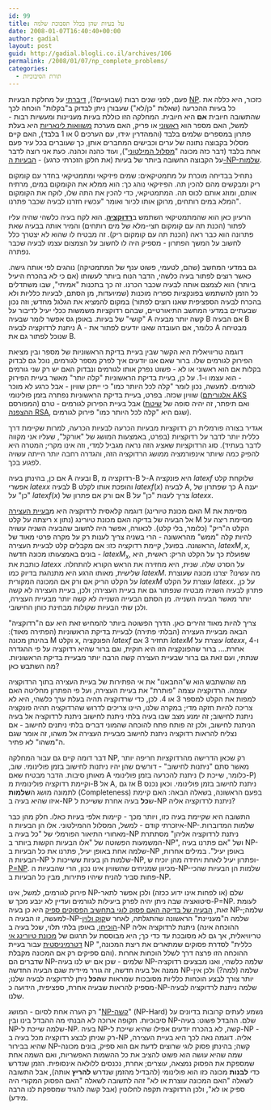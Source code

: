```yaml
---
id: 99
title: על בעיות שהן בכלל תסבוכת שלמה
date: 2008-01-07T16:40:40+00:00
author: gadial
layout: post
guid: http://gadial.blogli.co.il/archives/106
permalink: /2008/01/07/np_complete_problems/
categories:
  - תורת הסיבוכיות
---
```

פעם, לפני שנים רבות (שבועיים?), [דיברתי](http://www.gadial.net/?p=96) על מחלקת הבעיות [NP](http://he.wikipedia.org/wiki/NP). כזכור, היא כללה את כל בעיות ההכרעה (שאלות "כן/לא") שעבורן ניתן לבדוק ב"בקלות" הוכחה לכך שהתשובה חיובית **אם** היא חיובית. המחלקה הזו כוללת בעיות מעניינות ומעשיות רבות - למשל, האם מספר הוא [ראשוני](http://he.wikipedia.org/wiki/%D7%9E%D7%A1%D7%A4%D7%A8_%D7%A8%D7%90%D7%A9%D7%95%D7%A0%D7%99) או פריק, האם מערכת [משוואות לינאריות](http://he.wikipedia.org/wiki/%D7%9E%D7%A9%D7%95%D7%95%D7%90%D7%94_%D7%9C%D7%99%D7%A0%D7%90%D7%A8%D7%99%D7%AA) היא בעלת פתרון במספרים שלמים בלבד (והמהדרין יגידו, עם הערכים 0 או 1 בלבד), האם קיים מסלול בקבוצה נתונה של ערים וכבישים המחברים אותן, כך שעוברים בכל עיר פעם אחת בלבד (דבר כזה מכונה "[מסלול המילטוני](http://he.wikipedia.org/wiki/%D7%9E%D7%A1%D7%9C%D7%95%D7%9C_%D7%94%D7%9E%D7%99%D7%9C%D7%98%D7%95%D7%A0%D7%99)"), ועוד כהנה וכהנה. כעת אני רוצה לדבר על הקבוצה החשובה ביותר של בעיות (את חלקן הזכרתי כרגע) - [הבעיות ה-NP-שלמות](http://he.wikipedia.org/wiki/%D7%9E%D7%97%D7%9C%D7%A7%D7%AA_%D7%A1%D7%99%D7%91%D7%95%D7%9B%D7%99%D7%95%D7%AA_NPC).

נתחיל בבדיחה מוכרת על מתמטיקאים: שמים פיזיקאי ומתמטיקאי בחדר עם קומקום ריק ומבקשים מהם להכין תה. הפיזיקאי נוהג כך: הוא ממלא את הקומקום במים, מרתיח אותם, ומוזג אותם לכוס תה. המתמטיקאי, כדי להכין את התה שלו, לוקח את הקומקום המלא במים רותחים, מרוקן אותו לכיור ואומר "עכשיו חזרנו לבעיה שכבר פתרנו".

הרעיון כאן הוא שהמתמטיקאי השתמש ב[**רדוקציה**](http://he.wikipedia.org/wiki/%D7%A8%D7%93%D7%95%D7%A7%D7%A6%D7%99%D7%94_%D7%97%D7%99%D7%A9%D7%95%D7%91%D7%99%D7%AA). הוא לקח בעיה כלשהי שהיה עליו לפתור (הכנת תה עם קומקום חצי-מלא של מים רותחים) והמיר אותה בבעיה שאת פתרונה הוא כבר ראה (הכנת תה עם קומקום ריק). זה מבטיח לו שהוא לא יצטרך כלל לחשוב על המשך הפתרון - מספיק היה לו לחשוב על הצמצום עצמו לבעיה שכבר נפתרה.

גם במדעי המחשב (שהם, לטעמי, פשוט ענף של המתמטיקה) נוהגים לפי אותה גישה. כאשר רוצים לפתור בעיה כלשהי, הדבר הנוח ביותר לעשותו (אם כי לא בהכרח היעיל ביותר) הוא לצמצם אותה לבעיה שכבר הכרנו. זה כך בתכנות "אמיתי", שבו משתדלים כל הזמן להשתמש בפונקציות ספריה מוכנות (שמיועדות, מן הסתם, לבעיות כלליות ולא בהכרח לבעיה הספציפית שאנו רוצים לפתור) במקום להמציא את הגלגל מחדש; וזה נכון שבעתיים במדעי המחשב התיאורטיים, שבהם רדוקציות משמשות ככלי יעיל לדיבור על "קושי" של בעיות. באופן גס אפשר לומר שבעיה A קשה יותר מבעיה B אם הבעיה B ניתנת לרדוקציה לבעיה A - כלומר, אם העובדה שאנו יודעים לפתור את A מבטיחה שנוכל לפתור גם את B.

דוגמה טריוויאלית היא הקשר שבין בעיית בדיקת הראשוניות של מספר ובין מציאת הפירוק לגורמים שלו. ברור שאם אנו יודעים איך לפרק מספר לגורמים, נוכל גם לבדוק בקלות אם הוא ראשוני או לא - פשוט נפרק אותו לגורמים ונבדוק האם יש רק שני גורמים - הוא עצמו ו-1. על כן, בעיית בדיקת הראשוניות "קלה יותר" מאשר בעיית הפירוק לגורמים. למעשה, נכון לומר "קלה לכל היותר כמו" כי ייתכן שוויון - אבל כרגע לא מוכר שוויון שכזה. בפרט, בעיית בדיקת הראשוניות נפתרה בזמן פולינומי ([אלגוריתם AKS](http://en.wikipedia.org/wiki/AKS_primality_test) המפורסם) אבל בעיית הפירוק לגורמים - טרם (ואם תיפתר, זה יהיה סופה של [שיטת ההצפנה RSA](http://he.wikipedia.org/wiki/RSA), שגם היא "קלה לכל היותר כמו" פירוק לגורמים).

אגדיר בצורה פורמלית רק רדוקציות מבעיות הכרעה לבעיות הכרעה, למרות שקיימת דרך כללית יותר לדבר על רדוקציות (בפרט, באמצעות המושג של "אורקל", שעליו אני מקווה לדבר בעתיד). סוג הרדוקציות שאציג הזה נראה מגביל למדי, וזה אינו מקרי; המטרה היא להפיק כמה שיותר אינפורמציה ממושג הרדוקציה הזה, והגדרה רחבה יותר הייתה עשויה לפגוע בכך.

אם כן, בהינתן בעיה A ובעיה B, רדוקציה מ-B ל-A היא פונקציה $latex f$ שלוקחת קלט אפשרי $latex x$ לבעיה B והופכת אותו לקלט $latex f(x)$ לבעיה A, כך שפתרון של A יענה "כן" על $latex f(x)$ אם ורק אם פתרון של B צריך לענות "כן" על $latex x$.

דוגמה קלאסית לרדוקציה היא מ[בעיית העצירה](http://he.wikipedia.org/wiki/%D7%91%D7%A2%D7%99%D7%99%D7%AA_%D7%94%D7%A2%D7%A6%D7%99%D7%A8%D7%94) (האם מכונת טיורינג M מסיימת את ריצתה על קלט x נתון) אל הבעיה של בדיקה האם מכונת טיורינג M מסיימת ריצה על הקלט ה"ריק" (כלומר, בלי קלט). לכאורה, אפשר היה לחשוב שהבעיה השניה עשויה להיות קלה "ממש" מהראשונה - הרי בשניה צריך לענות רק על מקרה פרטי מאוד של הראשונה. בפועל, קיימת רדוקציה כזו: אם מקבלים קלט לבעיית העצירה, $latex M,x$, בונים באמצעותו מכונה חדשה - $latex M_x$, שפועלת כך על הקלט הריק: ראשית, היא כותבת את $latex x$ על הסרט שלה. שנית, היא מחזירה את הראש הקורא להתחלה. שלישית, מאותו הרגע היא מתנהגת בדיוק כמו $latex M$. מה עשינו? יצרנו מכונה שעוצרת על הקלט הריק אם ורק אם המכונה המקורית $latex M$ עוצרת על הקלט $latex x$. על כן, פתרון לבעיה השניה מבטיח שנפתור גם את בעיית העצירה; ולכן, בעיית העצירה לא קשה יותר מאשר הבעיה השנייה. מן הסתם הבעייה השנייה לא קשה יותר מבעיית העצירה, ולכן שתי הבעיות שקולות מבחינת כוחן החישובי.

צריך להיות מאוד זהירים כאן. הדרך הפשוטה ביותר להמחיש זאת היא עם ה"רדוקציה" הבאה מבעיית העצירה (הבלתי פתירה) לבעיית בדיקת הראשוניות (הפתירה מאוד): בהינתן מכונה M וקלט x, הפונקציה $latex f$ תחזיר 3 אם $latex M$ עוצרת על $latex x$, ו-4 אחרת&#8230;. ברור שהפונקציה הזו היא חוקית, וגם ברור שהיא רדוקציה על פי ההגדרה שנתתי, ועם זאת גם ברור שבעיית העצירה קשה הרבה יותר מבעיית בדיקת הראשוניות. מה השתבש כאן?

מה שהשתבש הוא ש"החבאנו" את אי הפתירות של בעיית העצירה בתוך הרדוקציה עצמה. הרדוקציה עצמה "פותרת" את בעיית העצירה, ועל פי הפתרון מחליטה האם למפות את הקלט למספר 3 או 4. לכן, כדי שרדוקציה תהיה בעלת ערך כלשהי, היא לא צריכה להיות חזקה מדי; במקרה שלנו, היינו צריכים לדרוש שהרדוקציה תהיה פונקציה ניתנת לחישוב; זה ימנע מצב שבו בעיה בלתי ניתנת לחישוב ניתנת לרדוקציה אל בעיה הניתנת לחישוב, ולכן זה פותח פתח להוכחה שהמוני דברים בלתי ניתנים לחישוב - אם נצליח להראות רדוקציה ניתנת לחישוב מבעיית העצירה אל משהו, זה אומר שגם ה"משהו" לא פתיר.

דבר דומה קיים גם עבור המחלקה NP, רק שכאן הדרישה מהרדוקציות חריפה יותר מאשר סתם "ניתנות לחישוב" - דורשים שהן יהיו ניתנות לחישוב בזמן פולינומי. שוב, מאותן סיבות. הדבר מבטיח שאם A ניתנת להכרעה בזמן פולינומי (כלומר, שייכת ל-P) וקיימת רדוקציה פולינומית מ-B אל A, אז גם B ניתנת לחישוב בזמן פולינומי. וכאן נכנס לתמונה מושג ה**שלמות** (Completeness) בפעם הראשונה, בשאלה הבאה: האם קיימת איזו שהיא בעיה ב-NP ש**כל** בעיה אחרת ששייכת ל-NP ניתנת לרדוקציה אליה?

התשובה היא שקיימת בעיה כזו, ויותר מכך - קיימות אלפי בעיות כאלו. חלק מהן כבר איזכרתי קודם - למשל, המסלול ההמילטוני. אלו הן הבעיות ה-NP-שלמות המדוברות. מאחורי התיאור הפורמלי של "כל בעיה ב-NP ניתנת לרדוקציה אליהן" מסתתרת המשמעות הפשוטה של "אלו הבעיות הקשות ביותר ב-NP", ושל "אם פתרנו בעיה NP-שלמה אחת באופן יעיל, פתרנו את כל הבעיות ב-NP באופן יעיל". במילים אחרות, הבעיות ה-NP שלמות הן בעיות ששייכות ל-NP, ופתרון יעיל לאחת ויחידה מהן יוכיח ש-[P=NP](http://he.wikipedia.org/wiki/P%3DNP). מכיוון שמניחים שהשוויון אינו נכון, הרי שהבעיות ה-NP-שלמות הן הבעיות שהכי פחות סביר להניח שיהיו פתירות, מבין כל הבעיות ב-NP.

פירוק לגורמים, למשל, אינו NP-שלם (או לפחות אינו ידוע ככזה) ולכן אפשר לתאר סיטואציה שבה ניתן יהיה לפרק ביעילות לגורמים ועדיין לא ינבע מכך ש-P=NP. לעומת זאת, [הבעיה של בדיקה האם פסוק לוגי בתחשיב הפסוקים ספיק](http://he.wikipedia.org/wiki/%D7%91%D7%A2%D7%99%D7%99%D7%AA_SAT) היא כן בעיה NP-שלמה; למעשה, זו הבעיה ה-NP-שלמה ה"מעניינת" הראשונה שהתגלתה, לאחר ש[קוק ולוין הוכיחו](http://he.wikipedia.org/wiki/%D7%9E%D7%A9%D7%A4%D7%98_%D7%A7%D7%95%D7%A7-%D7%9C%D7%95%D7%99%D7%9F), באופן בלתי תלוי, שכל בעיה ב-NP ניתנת לרדוקציה אליה (ההוכחה אינה טריוויאלית, אך גם לא מסובכת עד כדי כך; היא מבוססת על תרגום של [מכונת טיורינג אי דטרמיניסטית](http://www.gadial.net/?p=97) עבור בעיית NP "כללית" לסדרת פסוקים שמתארים את ריצת המכונה, והם ספיקים רק אם המכונה מקבלת). ההוכחה הזו פרצה דרך לשלל הוכחות אחרות שדברים הם NP-שלמים - שכן אם יש לנו בעיה NP-שלמה כלשהי, ואנו מבצעים רדוקציה ממנה אל בעיה חדשה, זה גורר מיידית שגם הבעיה החדשה NP-שלמה (למה?) ולכן אין יותר צורך לבצע הוכחות כלליות מסובכות שמראות ש**הכל** ניתן לרדוקציה לבעיה שלנו; מספיק להראות שבעיה אחרת, ספציפית, הידועה כ-NP-שלמה ניתנת לרדוקציה לבעיה שלנו.

רק הערה אחת לסיום - המושג "[NP-קשה](http://he.wikipedia.org/wiki/NP-%D7%A7%D7%A9%D7%94)" (NP-Hard) נשמע לעתים קרובות בדיונים על סיבוכיות. תקופה ארוכה לא הבנתי מה ההבדל בינו ובין NP-שלם. ההבדל פשוט: בעיה NP-שלמה שייכת ל-NP. בעיה NP-קשה, לא בהכרח יודעים אפילו שהיא שייכת ל-NP - רק שניתן לבצע רדוקציה מכל בעיה ב-NP אליה. דוגמה נאה לכך היא בעיית העצירה, שהיא בבירור NP-קשה; בהינתן פסוק לוגי שרוצים לדעת אם הוא ספיק, בונים מכונה שמה שהיא עושה הוא פשוט להציב את כל ההשמות האפשריות, ואם השמה אחת שמספקת את הפסוק נמצאה, עוצרים; אחרת, נכנסים ללולאה אינסופית. הזמן שנדרש כדי **לבנות** מכונה כזו הוא פולינומי (להבדיל מהזמן שנדרש **להריץ** אותה), אבל התשובה לשאלה "האם המכונה עוצרת או לא" זהה לתשובה לשאלה "האם הפסוק המקורי היה ספיק או לא", ולכן הרדוקציה תקפה לחלוטין (אבל קשה להגיד שמספקת לנו הרבה מידע).